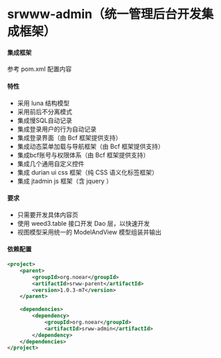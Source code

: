 
# srwww-admin（统一管理后台开发集成框架）

#### 集成框架

参考 pom.xml 配置内容

#### 特性

* 采用 luna 结构模型
* 采用前后不分离模式 
* 集成慢SQL自动记录
* 集成登录用户的行为自动记录  
* 集成登录界面（由 Bcf 框架提供支持）
* 集成动态菜单加载与导航框架（由 Bcf 框架提供支持）
* 集成bcf账号与权限体系（由 Bcf 框架提供支持）
* 集成几个通用自定义控件  
* 集成 durian ui css 框架（纯 CSS 语义化标签框架）
* 集成 jtadmin js 框架（含 jquery ）  

#### 要求

* 只需要开发具体内容页
* 使用 weed3.table 接口开发 Dao 层，以快速开发
* 视图模型采用统一的 ModelAndView 模型组装并输出

#### 依赖配置

```xml
<project>
    <parent>
        <groupId>org.noear</groupId>
        <artifactId>srww-parent</artifactId>
        <version>1.0.3-m7</version>
    </parent>
    
    <dependencies>
        <dependency>
            <groupId>org.noear</groupId>
            <artifactId>srww-admin</artifactId>
        </dependency>
    </dependencies>
</project>
```
